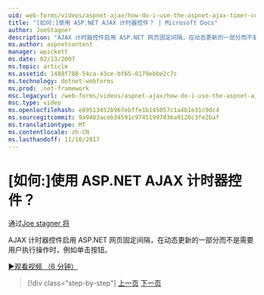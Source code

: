 ```yaml
---
uid: web-forms/videos/aspnet-ajax/how-do-i-use-the-aspnet-ajax-timer-control
title: "[如何:]使用 ASP.NET AJAX 计时器控件？ | Microsoft Docs"
author: JoeStagner
description: "AJAX 计时器控件启用 ASP.NET 网页固定间隔，在动态更新的一部分而不是需要用户执行..."
ms.author: aspnetcontent
manager: wpickett
ms.date: 02/13/2007
ms.topic: article
ms.assetid: 1488f788-54ca-43ce-bf65-8179ebbe2c7c
ms.technology: dotnet-webforms
ms.prod: .net-framework
msc.legacyurl: /web-forms/videos/aspnet-ajax/how-do-i-use-the-aspnet-ajax-timer-control
msc.type: video
ms.openlocfilehash: e89513452b967ebffe1b145057c1a4b1e31c9dc4
ms.sourcegitcommit: 9a9483aceb34591c97451997036a9120c3fe2baf
ms.translationtype: MT
ms.contentlocale: zh-CN
ms.lasthandoff: 11/10/2017
---
```

<a name="how-do-i-use-the-aspnet-ajax-timer-control"></a>[如何:]使用 ASP.NET AJAX 计时器控件？
====================
通过[Joe stagner 将](https://github.com/JoeStagner)

AJAX 计时器控件启用 ASP.NET 网页固定间隔，在动态更新的一部分而不是需要用户执行操作时，例如单击按钮。

[&#9654;观看视频 （6 分钟）](https://channel9.msdn.com/Blogs/ASP-NET-Site-Videos/how-do-i-use-the-aspnet-ajax-timer-control)

>[!div class="step-by-step"]
[上一页](how-do-i-use-the-aspnet-ajax-roundedcorners-extender.md)
[下一页](how-do-i-implement-the-predictive-fetch-pattern-for-ajax.md)
